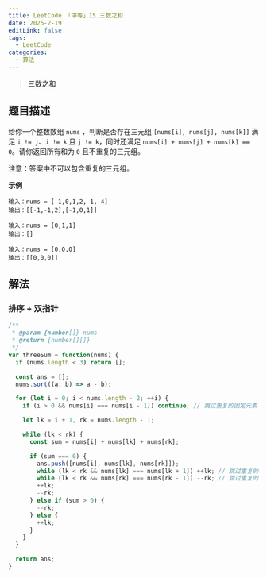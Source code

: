 ```yaml
---
title: LeetCode 「中等」15.三数之和
date: 2025-2-19
editLink: false
tags:
  - LeetCode
categories:
  - 算法
---
```


> [三数之和](https://leetcode.cn/problems/3sum/description/)

## 题目描述

给你一个整数数组 `nums` ，判断是否存在三元组 `[nums[i], nums[j], nums[k]]` 满足 `i != j`、`i != k` 且 `j != k`，同时还满足 `nums[i] + nums[j] + nums[k] == 0`。请你返回所有和为 `0` 且不重复的三元组。

注意：答案中不可以包含重复的三元组。

**示例**

```
输入：nums = [-1,0,1,2,-1,-4]
输出：[[-1,-1,2],[-1,0,1]]

输入：nums = [0,1,1]
输出：[]

输入：nums = [0,0,0]
输出：[[0,0,0]]
```

## 解法

### 排序 + 双指针

```js
/**
 * @param {number[]} nums
 * @return {number[][]}
 */
var threeSum = function(nums) {
  if (nums.length < 3) return [];

  const ans = [];
  nums.sort((a, b) => a - b);

  for (let i = 0; i < nums.length - 2; ++i) {
    if (i > 0 && nums[i] === nums[i - 1]) continue; // 跳过重复的固定元素

    let lk = i + 1, rk = nums.length - 1;

    while (lk < rk) {
      const sum = nums[i] + nums[lk] + nums[rk];

      if (sum === 0) {
        ans.push([nums[i], nums[lk], nums[rk]]);
        while (lk < rk && nums[lk] === nums[lk + 1]) ++lk; // 跳过重复的左指针元素
        while (lk < rk && nums[rk] === nums[rk - 1]) --rk; // 跳过重复的右指针元素
        ++lk;
        --rk;
      } else if (sum > 0) {
        --rk;
      } else {
        ++lk;
      }
    }
  }

  return ans;
}
```
